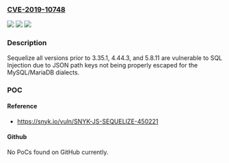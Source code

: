 ### [CVE-2019-10748](https://cve.mitre.org/cgi-bin/cvename.cgi?name=CVE-2019-10748)
![](https://img.shields.io/static/v1?label=Product&message=Sequelize&color=blue)
![](https://img.shields.io/static/v1?label=Version&message=n%2Fa&color=blue)
![](https://img.shields.io/static/v1?label=Vulnerability&message=SQL%20Injection&color=brighgreen)

### Description

Sequelize all versions prior to 3.35.1, 4.44.3, and 5.8.11 are vulnerable to SQL Injection due to JSON path keys not being properly escaped for the MySQL/MariaDB dialects.

### POC

#### Reference
- https://snyk.io/vuln/SNYK-JS-SEQUELIZE-450221

#### Github
No PoCs found on GitHub currently.

